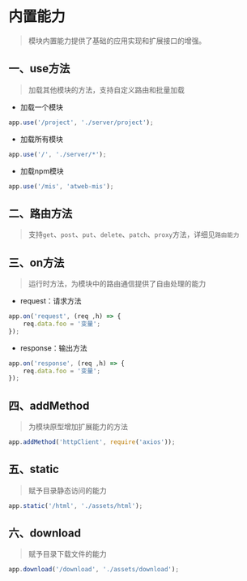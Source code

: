 # 内置能力

> 模块内置能力提供了基础的应用实现和扩展接口的增强。

## 一、use方法

> 加载其他模块的方法，支持自定义路由和批量加载


- 加载一个模块

```js
app.use('/project', './server/project');
```

- 加载所有模块

```js
app.use('/', './server/*');
```

- 加载npm模块

```js
app.use('/mis', 'atweb-mis');
```

## 二、路由方法

> 支持`get`、`post`、`put`、`delete`、`patch`、`proxy`方法，详细见`路由能力`

## 三、on方法

> 运行时方法，为模块中的路由通信提供了自由处理的能力

- request：请求方法

```js
app.on('request', (req ,h) => {
	req.data.foo = '变量';
});
```

- response：输出方法

```js
app.on('response', (req ,h) => {
	req.data.foo = '变量';
});
```

## 四、addMethod

> 为模块原型增加扩展能力的方法

```js
app.addMethod('httpClient', require('axios'));
```

## 五、static

> 赋予目录静态访问的能力

```js
app.static('/html', './assets/html');
```

## 六、download

> 赋予目录下载文件的能力

```js
app.download('/download', './assets/download');
```